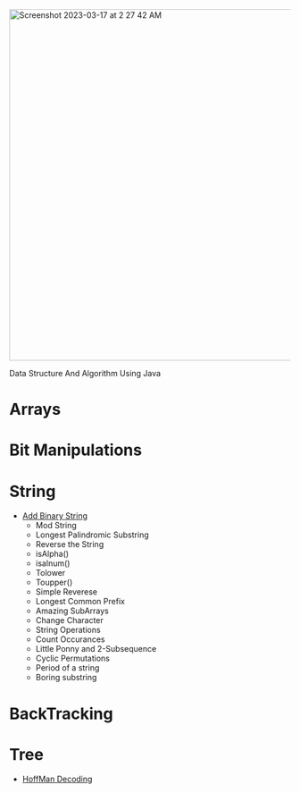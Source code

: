 <img width="629" alt="Screenshot 2023-03-17 at 2 27 42 AM" src="https://user-images.githubusercontent.com/9287388/225751770-f47e51d6-e539-4f99-b8c1-006c8283544a.png">

Data Structure And Algorithm Using Java
# Arrays
# **Bit Manipulations**
# **String**
   * [Add Binary String](/Users/mansisharma/Documents/GitHub/Cheat_Sheet_DS_Algo_Java/String_dsa/AddBinary.java)
     * Mod String
     * Longest Palindromic Substring
     * Reverse the String
     * isAlpha()
     * isalnum()
     * Tolower
     * Toupper()
     * Simple Reverese
     * Longest Common Prefix
     * Amazing SubArrays
     * Change Character
     * String Operations
     * Count Occurances
     * Little Ponny and 2-Subsequence
     * Cyclic Permutations
     * Period of a string
     * Boring substring
# **BackTracking**
# **Tree**
* [HoffMan Decoding](https://github.com/pracks224/Cheat_Sheet_DS_Algo_Java/blob/main/Tree/HoffManDecoding.java)

